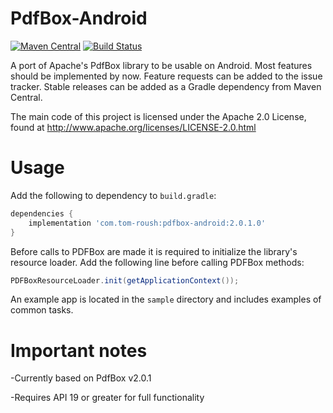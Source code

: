 PdfBox-Android
==============
[![Maven Central](https://maven-badges.herokuapp.com/maven-central/com.tom-roush/pdfbox-android/badge.svg?style=flat)](https://maven-badges.herokuapp.com/maven-central/com.tom-roush/pdfbox-android/)
[![Build Status](https://github.com/TomRoush/PdfBox-Android/actions/workflows/android-ci.yml/badge.svg?branch=master)](https://github.com/TomRoush/PdfBox-Android/actions)

A port of Apache's PdfBox library to be usable on Android. Most features should be implemented by now. Feature requests can be added to the issue tracker. Stable releases can be added as a Gradle dependency from Maven Central.

The main code of this project is licensed under the Apache 2.0 License, found at http://www.apache.org/licenses/LICENSE-2.0.html

Usage
==============

Add the following to dependency to `build.gradle`:

```gradle
dependencies {
    implementation 'com.tom-roush:pdfbox-android:2.0.1.0'
}
```

Before calls to PDFBox are made it is required to initialize the library's resource loader. Add the following line before calling PDFBox methods:

```java
PDFBoxResourceLoader.init(getApplicationContext());
```

An example app is located in the `sample` directory and includes examples of common tasks.

Important notes
==============

-Currently based on PdfBox v2.0.1

-Requires API 19 or greater for full functionality
